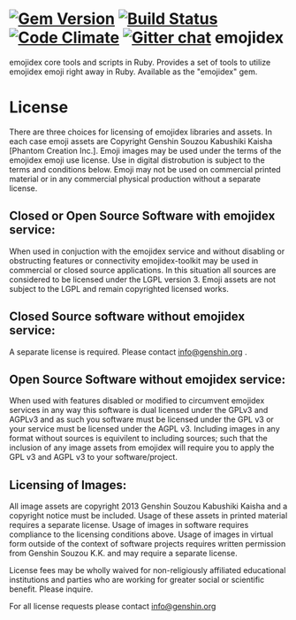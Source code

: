 [![Gem Version](https://badge.fury.io/rb/emojidex.png)](http://badge.fury.io/rb/emojidex)
[![Build Status](https://travis-ci.org/emojidex/emojidex.png)](https://travis-ci.org/emojidex/emojidex)
[![Code Climate](https://codeclimate.com/github/emojidex/emojidex.png)](https://codeclimate.com/github/emojidex/emojidex)
[![Gitter chat](https://badges.gitter.im/emojidex/emojidex.png)](https://gitter.im/emojidex/emojidex)
emojidex
========
emojidex core tools and scripts in Ruby. Provides a set of tools to utilize emojidex emoji right away in Ruby. Available as the "emojidex" gem.

License
=======
There are three choices for licensing of emojidex libraries and assets. In each case emoji assets are Copyright Genshin Souzou Kabushiki Kaisha [Phantom Creation Inc.]. Emoji images may be used under the terms of the emojidex emoji use license. Use in digital distrobution is subject to the terms and conditions below. Emoji may not be used on commercial printed material or in any commercial physical production without a separate license.

Closed or Open Source Software with emojidex service:
-----------------------------------------------------
When used in conjuction with the emojidex service and without disabling or obstructing features or connectivity emojidex-toolkit may be used in commercial or closed source applications. In this situation all sources are considered to be licensed under the LGPL version 3. Emoji assets are not subject to the LGPL and remain copyrighted licensed works.

Closed Source software without emojidex service:
------------------------------------------------
A separate license is required. Please contact info@genshin.org .

Open Source Software without emojidex service:
-------------------------------------------
When used with features disabled or modified to circumvent emojidex services in any way this software is dual licensed under the GPLv3 and AGPLv3 and as such you software must be licensed under the GPL v3 or your service must be licensed under the AGPL v3. Including images in any format without sources is equivilent to including sources; such that the inclusion of any image assets from emojidex will require you to apply the GPL v3 and AGPL v3 to your software/project.

Licensing of Images:
--------------------
All image assets are copyright 2013 Genshin Souzou Kabushiki Kaisha and a copyright notice must be included. Usage of these assets in printed material requires a separate license. Usage of images in software requires compliance to the licensing conditions above. Usage of images in virtual form outside of the context of software projects requires written permission from Genshin Souzou K.K. and may require a separate license.

License fees may be wholly waived for non-religiously affiliated educational institutions and parties who are working for greater social or scientific benefit. Please inquire.

For all license requests please contact info@genshin.org
